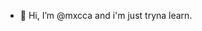 - 👋 Hi, I’m @mxcca and i'm just tryna learn.


<!---
mxcca/mxcca is a ✨ special ✨ repository because its `README.md` (this file) appears on your GitHub profile.
You can click the Preview link to take a look at your changes.
--->
